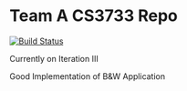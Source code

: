 # Team A CS3733 Repo

[![Build Status](https://travis-ci.org/Azure-Abominable-Snowman/cs3733teama.svg?branch=master)](https://travis-ci.org/Azure-Abominable-Snowman/cs3733teama)

Currently on Iteration III

Good Implementation of B&W Application
